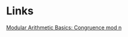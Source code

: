 # Links

[Modular Arithmetic Basics: Congruence mod n](
https://www.youtube.com/watch?v=xclxzNbXeKM&list=PLug5ZIRrShJHPX-OyMNLLCQfKXchdZKpE)

